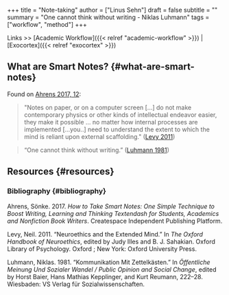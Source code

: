 +++
title = "Note-taking"
author = ["Linus Sehn"]
draft = false
subtitle = ""
summary = "One cannot think without writing - Niklas Luhmann"
tags = ["workflow", "method"]
+++

Links >> [Academic Workflow]({{< relref "academic-workflow" >}}) | [Exocortex]({{< relref "exocortex" >}})


## What are Smart Notes? {#what-are-smart-notes}

Found on [Ahrens 2017, 12](#org5a5863d):

> "Notes on paper, or on a computer screen [...] do not make contemporary physics
> or other kinds of intellectual endeavor easier, they make it possible ... no
> matter how internal processes are implemented [...you..] need to understand the
> extent to which the mind is reliant upon external scaffolding." ([Levy 2011](#org0c3a377))

<!--quoteend-->

> “One cannot think without writing.” ([Luhmann 1981](#org72b61e0))


## Resources {#resources}


### Bibliography {#bibliography}

<a id="org5a5863d"></a>Ahrens, Sönke. 2017. _How to Take Smart Notes: One Simple Technique to Boost Writing, Learning and Thinking Textendash for Students, Academics and Nonfiction Book Writers_. Createspace Independent Publishing Platform.

<a id="org0c3a377"></a>Levy, Neil. 2011. “Neuroethics and the Extended Mind.” In _The Oxford Handbook of Neuroethics_, edited by Judy Illes and B. J. Sahakian. Oxford Library of Psychology. Oxford ; New York: Oxford University Press.

<a id="org72b61e0"></a>Luhmann, Niklas. 1981. “Kommunikation Mit Zettelkästen.” In _Öffentliche Meinung Und Sozialer Wandel / Public Opinion and Social Change_, edited by Horst Baier, Hans Mathias Kepplinger, and Kurt Reumann, 222–28. Wiesbaden: VS Verlag für Sozialwissenschaften.
